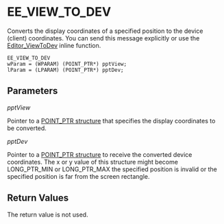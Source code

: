 # EE\_VIEW\_TO\_DEV

Converts the display coordinates of a specified position to the device
(client) coordinates. You can send this message explicitly or use the
[Editor\_ViewToDev](../macro/editor_viewtodev) inline function.

```
EE_VIEW_TO_DEV
wParam = (WPARAM) (POINT_PTR*) pptView;
lParam = (LPARAM) (POINT_PTR*) pptDev;
```

## Parameters

_pptView_

Pointer to a [POINT\_PTR structure](../structure/point_ptr) that specifies the display coordinates to be
converted.

_pptDev_

Pointer to a [POINT\_PTR structure](../structure/point_ptr) to receive the converted device coordinates. The x or y value of this structure might become LONG\_PTR\_MIN or LONG\_PTR\_MAX
the specified position is invalid or the specified position is far from the screen rectangle.

## Return Values

The return value is not used.
